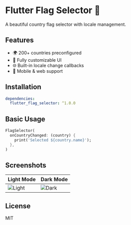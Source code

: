 # Flutter Flag Selector 🚩

A beautiful country flag selector with locale management.

## Features
- 🌍 200+ countries preconfigured
- 🎨 Fully customizable UI
- 🌐 Built-in locale change callbacks
- 📱 Mobile & web support

## Installation
```yaml
dependencies:
  flutter_flag_selector: ^1.0.0
```

## Basic Usage
```dart
FlagSelector(
  onCountryChanged: (country) {
    print('Selected ${country.name}');
  },
)
```

## Screenshots
| Light Mode | Dark Mode |
|------------|-----------|
| ![Light](screenshots/light.png) | ![Dark](screenshots/dark.png) |

## License
MIT